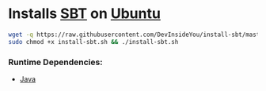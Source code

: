 # Installs [SBT](https://www.scala-sbt.org/) on [Ubuntu](https://www.ubuntu.com/)

```bash
wget -q https://raw.githubusercontent.com/DevInsideYou/install-sbt/master/install-sbt.sh
sudo chmod +x install-sbt.sh && ./install-sbt.sh
```

### Runtime Dependencies:
* [Java](https://github.com/DevInsideYou/install-java)
